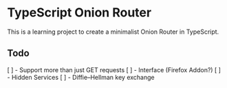 # TypeScript Onion Router

This is a learning project to create a minimalist Onion Router in TypeScript. 

## Todo

[ ] - Support more than just GET requests
[ ] - Interface (Firefox Addon?)
[ ] - Hidden Services
[ ] - Diffie–Hellman key exchange
